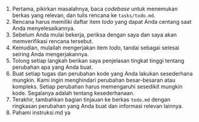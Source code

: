1.  Pertama, pikirkan masalahnya, baca *codebase* untuk menemukan berkas yang relevan, dan tulis rencana ke `tasks/todo.md`.
2.  Rencana harus memiliki daftar item *todo* yang dapat Anda centang saat Anda menyelesaikannya.
3.  Sebelum Anda mulai bekerja, periksa dengan saya dan saya akan memverifikasi rencana tersebut.
4.  Kemudian, mulailah mengerjakan item *todo*, tandai sebagai selesai seiring Anda mengerjakannya.
5.  Tolong setiap langkah berikan saya penjelasan tingkat tinggi tentang perubahan apa yang Anda buat.
6.  Buat setiap tugas dan perubahan kode yang Anda lakukan sesederhana mungkin. Kami ingin menghindari perubahan besar-besaran atau kompleks. Setiap perubahan harus memengaruhi sesedikit mungkin kode. Segalanya adalah tentang kesederhanaan.
7.  Terakhir, tambahkan bagian tinjauan ke berkas `todo.md` dengan ringkasan perubahan yang Anda buat dan informasi relevan lainnya.
8. Pahami instruksi.md ya

